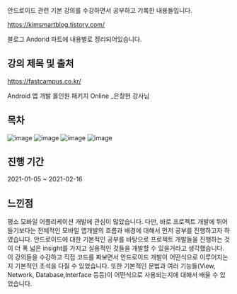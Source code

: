 안드로이드 관련 기본 강의를 수강하면서 공부하고 기록한 내용들입니다.

https://kimsmartblog.tistory.com/

블로그 Andorid 파트에 내용별로 정리되어있습니다.


## 강의 제목 및 출처
https://fastcampus.co.kr/

Android 앱 개발 올인원 패키지 Online _은창현 강사님

## 목차
![image](https://user-images.githubusercontent.com/44837403/113843377-7cee9600-97ce-11eb-9239-e649f2c3e09e.png)
![image](https://user-images.githubusercontent.com/44837403/113843412-837d0d80-97ce-11eb-84a6-ba6b6d68f33b.png)
![image](https://user-images.githubusercontent.com/44837403/113843439-87a92b00-97ce-11eb-8a6f-d805ca1e45cc.png)
![image](https://user-images.githubusercontent.com/44837403/113843461-8c6ddf00-97ce-11eb-86c7-747dec5c2f16.png)

## 진행 기간
2021-01-05 ~ 2021-02-16

## 느낀점

 평소 모바일 어플리케이션 개발에 관심이 많았습니다. 다만, 바로 프로젝트 개발에 뛰어들기보다는 전체적인 모바일 앱개발의 흐름과
배경에 대해서 먼저 공부를 진행하고자 하였습니다. 안드로이드에 대한 기본적인 공부를 바탕으로 프로젝트 개발들을 진행하는 것이
더 폭 넓은 insight를 가지고 실용적인 것들을 개발할 수 있을거라고 생각했습니다.
이 강의들을 수강하고 직접 코드를 짜보면서 안드로이드 개발이 어떤식으로 이루어지는지 기본적인 초석을 다질 수 있었습니다.
또한 기본적인 문법과 여러 기능들(View, Network, Database,Interface 등등)이 어떤식으로 사용되는지에 대해서 배울 수 있었습니다.





